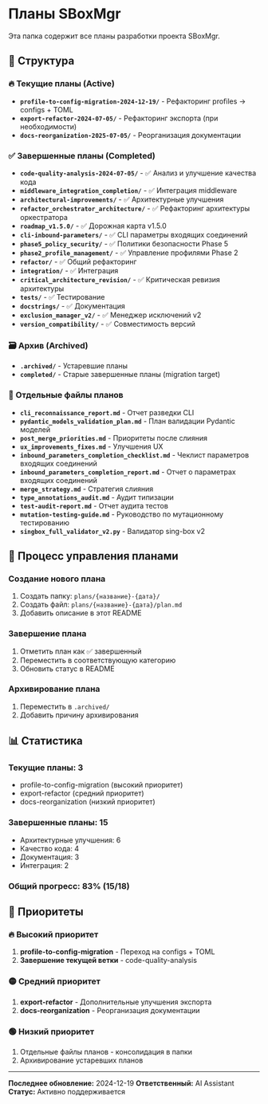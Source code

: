 # Планы SBoxMgr

Эта папка содержит все планы разработки проекта SBoxMgr.

## 📁 Структура

### 🔥 Текущие планы (Active)
- **`profile-to-config-migration-2024-12-19/`** - Рефакторинг profiles → configs + TOML
- **`export-refactor-2024-07-05/`** - Рефакторинг экспорта (при необходимости)
- **`docs-reorganization-2025-07-05/`** - Реорганизация документации

### ✅ Завершенные планы (Completed)
- **`code-quality-analysis-2024-07-05/`** - ✅ Анализ и улучшение качества кода
- **`middleware_integration_completion/`** - ✅ Интеграция middleware
- **`architectural-improvements/`** - ✅ Архитектурные улучшения
- **`refactor_orchestrator_architecture/`** - ✅ Рефакторинг архитектуры оркестратора
- **`roadmap_v1.5.0/`** - ✅ Дорожная карта v1.5.0
- **`cli-inbound-parameters/`** - ✅ CLI параметры входящих соединений
- **`phase5_policy_security/`** - ✅ Политики безопасности Phase 5
- **`phase2_profile_management/`** - ✅ Управление профилями Phase 2
- **`refactor/`** - ✅ Общий рефакторинг
- **`integration/`** - ✅ Интеграция
- **`critical_architecture_revision/`** - ✅ Критическая ревизия архитектуры
- **`tests/`** - ✅ Тестирование
- **`docstrings/`** - ✅ Документация
- **`exclusion_manager_v2/`** - ✅ Менеджер исключений v2
- **`version_compatibility/`** - ✅ Совместимость версий

### 🗃️ Архив (Archived)
- **`.archived/`** - Устаревшие планы
- **`completed/`** - Старые завершенные планы (migration target)

### 📄 Отдельные файлы планов
- **`cli_reconnaissance_report.md`** - Отчет разведки CLI
- **`pydantic_models_validation_plan.md`** - План валидации Pydantic моделей
- **`post_merge_priorities.md`** - Приоритеты после слияния
- **`ux_improvements_fixes.md`** - Улучшения UX
- **`inbound_parameters_completion_checklist.md`** - Чеклист параметров входящих соединений
- **`inbound_parameters_completion_report.md`** - Отчет о параметрах входящих соединений
- **`merge_strategy.md`** - Стратегия слияния
- **`type_annotations_audit.md`** - Аудит типизации
- **`test-audit-report.md`** - Отчет аудита тестов
- **`mutation-testing-guide.md`** - Руководство по мутационному тестированию
- **`singbox_full_validator_v2.py`** - Валидатор sing-box v2

## 🔄 Процесс управления планами

### Создание нового плана
1. Создать папку: `plans/{название}-{дата}/`
2. Создать файл: `plans/{название}-{дата}/plan.md`
3. Добавить описание в этот README

### Завершение плана
1. Отметить план как ✅ завершенный
2. Переместить в соответствующую категорию
3. Обновить статус в README

### Архивирование плана
1. Переместить в `.archived/`
2. Добавить причину архивирования

## 📊 Статистика

### Текущие планы: 3
- profile-to-config-migration (высокий приоритет)
- export-refactor (средний приоритет)
- docs-reorganization (низкий приоритет)

### Завершенные планы: 15
- Архитектурные улучшения: 6
- Качество кода: 4
- Документация: 3
- Интеграция: 2

### Общий прогресс: 83% (15/18)

## 🎯 Приоритеты

### 🔥 Высокий приоритет
1. **profile-to-config-migration** - Переход на configs + TOML
2. **Завершение текущей ветки** - code-quality-analysis

### 🟡 Средний приоритет
1. **export-refactor** - Дополнительные улучшения экспорта
2. **docs-reorganization** - Реорганизация документации

### 🟢 Низкий приоритет
1. Отдельные файлы планов - консолидация в папки
2. Архивирование устаревших планов

---

**Последнее обновление:** 2024-12-19
**Ответственный:** AI Assistant
**Статус:** Активно поддерживается
